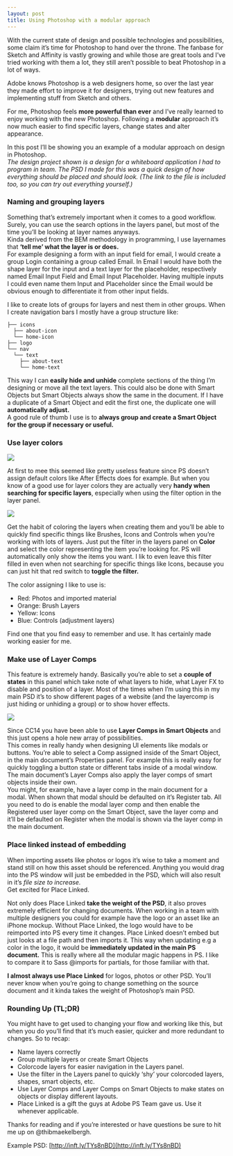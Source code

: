 ```yaml
---
layout: post
title: Using Photoshop with a modular approach
---
```


With the current state of design and possible technologies and possibilities, some claim it’s time for Photoshop to hand over the throne. The fanbase for Sketch and Affinity is vastly growing and while those are great tools and I’ve tried working with them a lot, they still aren’t possible to beat Photoshop in a lot of ways.

Adobe knows Photoshop is a web designers home, so over the last year they made effort to improve it for designers, trying out new features and implementing stuff from Sketch and others.

For me, Photoshop feels **more powerful than ever** and I’ve really learned to enjoy working with the new Photoshop. Following a **modular** approach it’s now much easier to find specific layers, change states and alter appearance.

In this post I’ll be showing you an example of a modular approach on design in Photoshop.  
*The design project shown is a design for a whiteboard application I had to program in team. The PSD I made for this was a quick design of how everything should be placed and should look. (The link to the file is included too, so you can try out everything yourself.)*

### Naming and grouping layers
Something that’s extremely important when it comes to a good workflow. Surely, you can use the search options in the layers panel, but most of the time you’ll be looking at layer names anyways.  
Kinda derived from the BEM methodology in programming, I use layernames that **‘tell me’ what the layer is or does.**  
For example designing a form with an input field for email, I would create a group Login containing a group called Email. In Email I would have both the shape layer for the input and a text layer for the placeholder, respectively named Email Input Field and Email Input Placeholder. Having multiple inputs I could even name them Input and Placeholder since the Email would be obvious enough to differentiate it from other input fields.

I like to create lots of groups for layers and nest them in other groups. When I create navigation bars I mostly have a group structure like:

```console
├── icons
  ├── about-icon
  └── home-icon
├── logo
└── nav
  └── text
    ├── about-text
    └── home-text
```

This way I can **easily hide and unhide** complete sections of the thing I’m designing or move all the text layers. This could also be done with Smart Objects but Smart Objects always show the same in the document. If I have a duplicate of a Smart Object and edit the first one, the duplicate one will **automatically adjust.**  
A good rule of thumb I use is to **always group and create a Smart Object for the group if necessary or useful.**

### Use layer colors

![](http://imgur.com/mMGLccB.png)

At first to mee this seemed like pretty useless feature since PS doesn’t assign default colors like After Effects does for example. But when you know of a good use for layer colors they are actually very **handy when searching for specific layers**, especially when using the filter option in the layer panel.

![](http://imgur.com/HzGzY5t.png)

Get the habit of coloring the layers when creating them and you’ll be able to quickly find specific things like Brushes, Icons and Controls when you’re working with lots of layers. Just put the filter in the layers panel on **Color** and select the color representing the item you’re looking for. PS will automatically only show the items you want. I lik to even leave this filter filled in even when not searching for specific things like Icons, because you can just hit that red switch to **toggle the filter.**

The color assigning I like to use is:

- Red: Photos and imported material
- Orange: Brush Layers
- Yellow: Icons
- Blue: Controls (adjustment layers)

Find one that you find easy to remember and use. It has certainly made working easier for me.

### Make use of Layer Comps

This feature is extremely handy. Basically you’re able to set a **couple of states** in this panel which take note of what layers to hide, what Layer FX to disable and position of a layer. Most of the times when I’m using this in my main PSD it’s to show different pages of a website (and the layercomp is just hiding or unhiding a group) or to show hover effects.

![](http://i.giphy.com/5xaOcLtqMcjX6SAjGXC.gif)

Since CC14 you have been able to use **Layer Comps in Smart Objects** and this just opens a hole new array of possibilities.  
This comes in really handy when designing UI elements like modals or buttons. You’re able to select a Comp assigned inside of the Smart Object, in the main document’s Properties panel. For example this is really easy for quickly toggling a button state or different tabs inside of a modal window.  
The main document’s Layer Comps also apply the layer comps of smart objects inside their own.  
You might, for example, have a layer comp in the main document for a modal. When shown that modal should be defaulted on it’s Register tab. All you need to do is enable the modal layer comp and then enable the Registered user layer comp on the Smart Object, save the layer comp and it’ll be defaulted on Register when the modal is shown via the layer comp in the main document.

### Place linked instead of embedding

When importing assets like photos or logos it’s wise to take a moment and stand still on how this asset should be referenced. Anything you would drag into the PS window will just be embedded in the PSD, which will also result in it’s *file size to increase.*  
Get excited for Place Linked.

Not only does Place Linked **take the weight of the PSD**, it also proves extremely efficient for changing documents. When working in a team with multiple designers you could for example have the logo or an asset like an iPhone mockup. Without Place Linked, the logo would have to be reimported into PS every time it changes. Place Linked doesn’t embed but just looks at a file path and then imports it. This way when updating e.g a color in the logo, it would be **immediately updated in the main PS document.** This is really where all the modular magic happens in PS. I like to compare it to Sass @imports for partials, for those familiar with that.

**I almost always use Place Linked** for logos, photos or other PSD. You’ll never know when you’re going to change something on the source document and it kinda takes the weight of Photoshop’s main PSD.

### Rounding Up (TL;DR)

You might have to get used to changing your flow and working like this, but when you do you’ll find that it’s much easier, quicker and more redundant to changes. So to recap:

- Name layers correctly
- Group multiple layers or create Smart Objects
- Colorcode layers for easier navigation in the Layers panel.
- Use the filter in the Layers panel to quickly ‘shy’ your colorcoded layers, shapes, smart objects, etc.
- Use Layer Comps and Layer Comps on Smart Objects to make states on objects or  display different layouts.
- Place Linked is a gift the guys at Adobe PS Team gave us. Use it whenever  applicable.

Thanks for reading and if you’re interested or have questions be sure to hit me up on @thibmaekelbergh.

Example PSD: [http://inft.ly/TYs8nBD](http://inft.ly/TYs8nBD)
